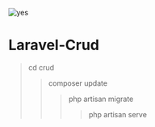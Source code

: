 ![yes](https://user-images.githubusercontent.com/38327786/111840931-ebc98500-88db-11eb-92ee-0aeddcaba49f.png)
# Laravel-Crud

>cd crud
>>composer update
>>>php artisan migrate
>>>>php artisan serve
